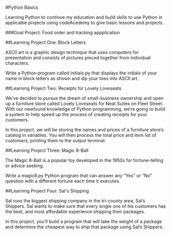 #Python Basics

Learning Python to continue my education and build skills to use Python in applicable projects using codeAcedemy to give basic lessons and projects.

###Goal Project: Food order and tracking appplication


##Learning Project One: Block Letters

ASCII art is a graphic design technique that uses computers for presentation and consists of pictures pieced together from individual characters.

Write a Python program called initials.py that displays the initials of your name in block letters as shown and dip your toes into ASCII art.

##Learning Project Two: Receipts for Lovely Loveseats

We’ve decided to pursue the dream of small-business ownership and open up a furniture store called Lovely Loveseats for Neat Suites on Fleet Street. With our newfound knowledge of Python programming, we’re going to build a system to help speed up the process of creating receipts for your customers.

In this project, we will be storing the names and prices of a furniture store’s catalog in variables. You will then process the total price and item list of customers, printing them to the output terminal.

##Learning Project Three: Magic 8-Ball

The Magic 8-Ball is a popular toy developed in the 1950s for fortune-telling or advice seeking.

Write a magic8.py Python program that can answer any “Yes” or “No” question with a different fortune each time it executes.

##Learning Project Four: Sal's Shipping

Sal runs the biggest shipping company in the tri-county area, Sal’s Shippers. Sal wants to make sure that every single one of his customers has the best, and most affordable experience shipping their packages.

In this project, you’ll build a program that will take the weight of a package and determine the cheapest way to ship that package using Sal’s Shippers.